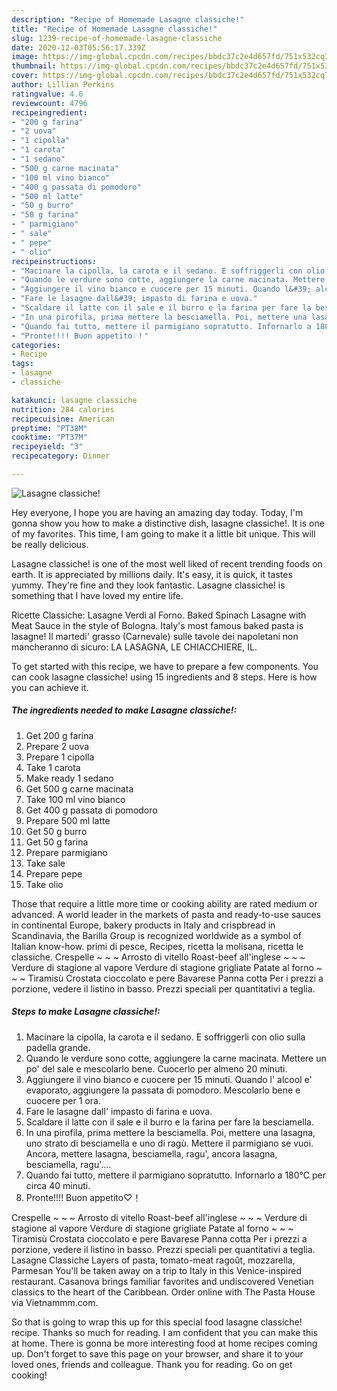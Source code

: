 ```yaml
---
description: "Recipe of Homemade Lasagne classiche!"
title: "Recipe of Homemade Lasagne classiche!"
slug: 1239-recipe-of-homemade-lasagne-classiche
date: 2020-12-03T05:56:17.339Z
image: https://img-global.cpcdn.com/recipes/bbdc37c2e4d657fd/751x532cq70/lasagne-classiche-recipe-main-photo.jpg
thumbnail: https://img-global.cpcdn.com/recipes/bbdc37c2e4d657fd/751x532cq70/lasagne-classiche-recipe-main-photo.jpg
cover: https://img-global.cpcdn.com/recipes/bbdc37c2e4d657fd/751x532cq70/lasagne-classiche-recipe-main-photo.jpg
author: Lillian Perkins
ratingvalue: 4.6
reviewcount: 4796
recipeingredient:
- "200 g farina"
- "2 uova"
- "1 cipolla"
- "1 carota"
- "1 sedano"
- "500 g carne macinata"
- "100 ml vino bianco"
- "400 g passata di pomodoro"
- "500 ml latte"
- "50 g burro"
- "50 g farina"
- " parmigiano"
- " sale"
- " pepe"
- " olio"
recipeinstructions:
- "Macinare la cipolla, la carota e il sedano. E soffriggerli con olio sulla padella grande."
- "Quando le verdure sono cotte, aggiungere la carne macinata. Mettere un po&#39; del sale e mescolarlo bene. Cuocerlo per almeno 20 minuti."
- "Aggiungere il vino bianco e cuocere per 15 minuti. Quando l&#39; alcool e&#39; evaporato, aggiungere la passata di pomodoro. Mescolarlo bene e cuocere per 1 ora."
- "Fare le lasagne dall&#39; impasto di farina e uova."
- "Scaldare il latte con il sale e il burro e la farina per fare la besciamella."
- "In una pirofila, prima mettere la besciamella. Poi, mettere una lasagna, uno strato di besciamella e uno di ragù. Mettere il parmigiano se vuoi. Ancora, mettere lasagna, besciamella, ragu&#39;, ancora lasagna, besciamella, ragu&#39;...."
- "Quando fai tutto, mettere il parmigiano sopratutto. Infornarlo a 180℃ per circa 40 minuti."
- "Pronte!!!! Buon appetito♡！"
categories:
- Recipe
tags:
- lasagne
- classiche

katakunci: lasagne classiche 
nutrition: 284 calories
recipecuisine: American
preptime: "PT38M"
cooktime: "PT37M"
recipeyield: "3"
recipecategory: Dinner

---
```



![Lasagne classiche!](https://img-global.cpcdn.com/recipes/bbdc37c2e4d657fd/751x532cq70/lasagne-classiche-recipe-main-photo.jpg)

Hey everyone, I hope you are having an amazing day today. Today, I'm gonna show you how to make a distinctive dish, lasagne classiche!. It is one of my favorites. This time, I am going to make it a little bit unique. This will be really delicious.

Lasagne classiche! is one of the most well liked of recent trending foods on earth. It is appreciated by millions daily. It's easy, it is quick, it tastes yummy. They're fine and they look fantastic. Lasagne classiche! is something that I have loved my entire life.

Ricette Classiche: Lasagne Verdi al Forno. Baked Spinach Lasagne with Meat Sauce in the style of Bologna. Italy&#39;s most famous baked pasta is lasagne! Il martedi&#39; grasso (Carnevale) sulle tavole dei napoletani non mancheranno di sicuro: LA LASAGNA, LE CHIACCHIERE, IL.


To get started with this recipe, we have to prepare a few components. You can cook lasagne classiche! using 15 ingredients and 8 steps. Here is how you can achieve it.

<!--inarticleads1-->

##### The ingredients needed to make Lasagne classiche!:

1. Get 200 g farina
1. Prepare 2 uova
1. Prepare 1 cipolla
1. Take 1 carota
1. Make ready 1 sedano
1. Get 500 g carne macinata
1. Take 100 ml vino bianco
1. Get 400 g passata di pomodoro
1. Prepare 500 ml latte
1. Get 50 g burro
1. Get 50 g farina
1. Prepare  parmigiano
1. Take  sale
1. Prepare  pepe
1. Take  olio


Those that require a little more time or cooking ability are rated medium or advanced. A world leader in the markets of pasta and ready-to-use sauces in continental Europe, bakery products in Italy and crispbread in Scandinavia, the Barilla Group is recognized worldwide as a symbol of Italian know-how. primi di pesce, Recipes, ricetta la molisana, ricetta le classiche. Crespelle ~ ~ ~ Arrosto di vitello Roast-beef all&#39;inglese ~ ~ ~ Verdure di stagione al vapore Verdure di stagione grigliate Patate al forno ~ ~ ~ Tiramisù Crostata cioccolato e pere Bavarese Panna cotta Per i prezzi a porzione, vedere il listino in basso. Prezzi speciali per quantitativi a teglia. 

<!--inarticleads2-->

##### Steps to make Lasagne classiche!:

1. Macinare la cipolla, la carota e il sedano. E soffriggerli con olio sulla padella grande.
1. Quando le verdure sono cotte, aggiungere la carne macinata. Mettere un po&#39; del sale e mescolarlo bene. Cuocerlo per almeno 20 minuti.
1. Aggiungere il vino bianco e cuocere per 15 minuti. Quando l&#39; alcool e&#39; evaporato, aggiungere la passata di pomodoro. Mescolarlo bene e cuocere per 1 ora.
1. Fare le lasagne dall&#39; impasto di farina e uova.
1. Scaldare il latte con il sale e il burro e la farina per fare la besciamella.
1. In una pirofila, prima mettere la besciamella. Poi, mettere una lasagna, uno strato di besciamella e uno di ragù. Mettere il parmigiano se vuoi. Ancora, mettere lasagna, besciamella, ragu&#39;, ancora lasagna, besciamella, ragu&#39;....
1. Quando fai tutto, mettere il parmigiano sopratutto. Infornarlo a 180℃ per circa 40 minuti.
1. Pronte!!!! Buon appetito♡！


Crespelle ~ ~ ~ Arrosto di vitello Roast-beef all&#39;inglese ~ ~ ~ Verdure di stagione al vapore Verdure di stagione grigliate Patate al forno ~ ~ ~ Tiramisù Crostata cioccolato e pere Bavarese Panna cotta Per i prezzi a porzione, vedere il listino in basso. Prezzi speciali per quantitativi a teglia. Lasagne Classiche Layers of pasta, tomato-meat ragoût, mozzarella, Parmesan You&#39;ll be taken away on a trip to Italy in this Venice-inspired restaurant. Casanova brings familiar favorites and undiscovered Venetian classics to the heart of the Caribbean. Order online with The Pasta House via Vietnammm.com. 

So that is going to wrap this up for this special food lasagne classiche! recipe. Thanks so much for reading. I am confident that you can make this at home. There is gonna be more interesting food at home recipes coming up. Don't forget to save this page on your browser, and share it to your loved ones, friends and colleague. Thank you for reading. Go on get cooking!
